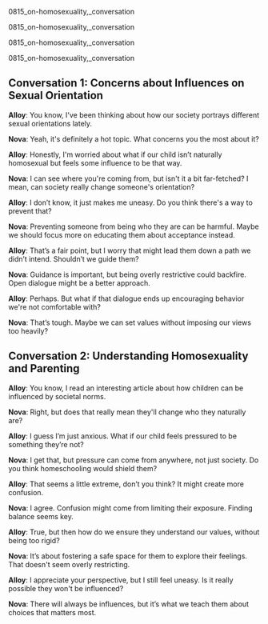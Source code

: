 
0815_on-homosexuality,_conversation


0815_on-homosexuality,_conversation


0815_on-homosexuality,_conversation


0815_on-homosexuality,_conversation


## Conversation 1: Concerns about Influences on Sexual Orientation

**Alloy**: You know, I've been thinking about how our society portrays different sexual orientations lately.

**Nova**: Yeah, it's definitely a hot topic. What concerns you the most about it?

**Alloy**: Honestly, I'm worried about what if our child isn’t naturally homosexual but feels some influence to be that way.

**Nova**: I can see where you're coming from, but isn't it a bit far-fetched? I mean, can society really change someone's orientation?

**Alloy**: I don’t know, it just makes me uneasy. Do you think there's a way to prevent that?

**Nova**: Preventing someone from being who they are can be harmful. Maybe we should focus more on educating them about acceptance instead.

**Alloy**: That’s a fair point, but I worry that might lead them down a path we didn’t intend. Shouldn’t we guide them?

**Nova**: Guidance is important, but being overly restrictive could backfire. Open dialogue might be a better approach.

**Alloy**: Perhaps. But what if that dialogue ends up encouraging behavior we're not comfortable with?

**Nova**: That’s tough. Maybe we can set values without imposing our views too heavily?

## Conversation 2: Understanding Homosexuality and Parenting

**Alloy**: You know, I read an interesting article about how children can be influenced by societal norms.

**Nova**: Right, but does that really mean they'll change who they naturally are?

**Alloy**: I guess I’m just anxious. What if our child feels pressured to be something they’re not?

**Nova**: I get that, but pressure can come from anywhere, not just society. Do you think homeschooling would shield them?

**Alloy**: That seems a little extreme, don’t you think? It might create more confusion.

**Nova**: I agree. Confusion might come from limiting their exposure. Finding balance seems key.

**Alloy**: True, but then how do we ensure they understand our values, without being too rigid?

**Nova**: It’s about fostering a safe space for them to explore their feelings. That doesn't seem overly restricting.

**Alloy**: I appreciate your perspective, but I still feel uneasy. Is it really possible they won't be influenced?

**Nova**: There will always be influences, but it’s what we teach them about choices that matters most.
